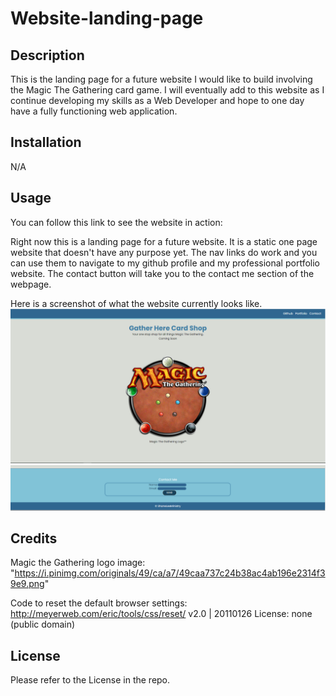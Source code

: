 # Website-landing-page

## Description

This is the landing page for a future website I would like to build involving the Magic The Gathering card game. I will eventually add to this website as I continue developing my skills as a Web Developer and hope to one day have a fully functioning web application.

## Installation

N/A

## Usage

You can follow this link to see the website in action: 

Right now this is a landing page for a future website. It is a static one page website that doesn't have any purpose yet. The nav links do work and you can use them to navigate to my github profile and my professional portfolio website. The contact button will take you to the contact me section of the webpage.

Here is a screenshot of what the website currently looks like.
![Screenshot of Gather Here Card Shop Landing Page](assets/images/Capture.PNG)
![Screenshot of Gather Here Card Shop Landing Page](assets/images/Capture-2.PNG)

## Credits

Magic the Gathering logo image: "https://i.pinimg.com/originals/49/ca/a7/49caa737c24b38ac4ab196e2314f39e9.png"

Code to reset the default browser settings: http://meyerweb.com/eric/tools/css/reset/ 
   v2.0 | 20110126
   License: none (public domain)

## License

Please refer to the License in the repo.